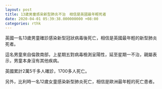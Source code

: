 ```yaml
---
layout: post
title: 13歲男童感染新型肺炎不治　相信是英國最年輕死者
date: 2020-04-01 05:39:38.000000000 +08:00
categories: rthk
---
```


英國一名13歲男童確診感染新型冠狀病毒後死亡，相信是英國最年輕的新型肺炎死者。

這名男童來自倫敦南部，上星期五對病毒檢測呈陽性，延至星期一不治，親屬表示，男童本身沒有其他疾病。

英國累計2萬5千多人確診，1700多人死亡。

另外，比利時一名12歲女童感染新型肺炎死亡，相信是歐洲最年輕的死亡患者。
